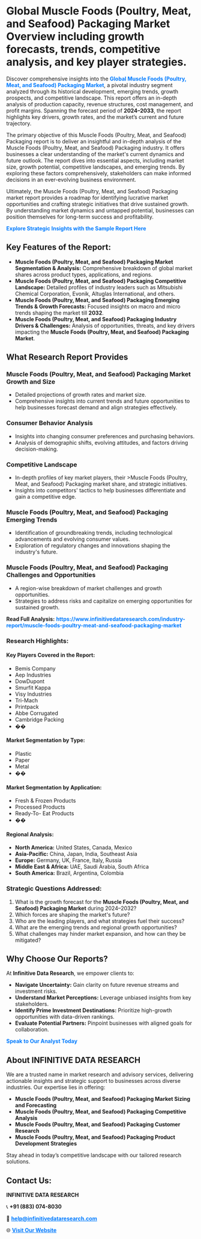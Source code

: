<h1>Global Muscle Foods (Poultry, Meat, and Seafood) Packaging Market Overview including growth forecasts, trends, competitive analysis, and key player strategies.</h1>
<p>
Discover comprehensive insights into the 
<a href="https://www.infinitivedataresearch.com/industry-report/muscle-foods-poultry-meat-and-seafood-packaging-market" rel="dofollow" style="color: #007BFF; text-decoration: none;"><strong>Global Muscle Foods (Poultry, Meat, and Seafood) Packaging Market</strong></a>, a pivotal industry segment analyzed through its historical development, emerging trends, growth prospects, and competitive landscape. This report offers an in-depth analysis of production capacity, revenue structures, cost management, and profit margins. Spanning the forecast period of <strong>2024–2033</strong>, the report highlights key drivers, growth rates, and the market’s current and future trajectory.
</p>
<p>
The primary objective of this Muscle Foods (Poultry, Meat, and Seafood) Packaging report is to deliver an insightful and in-depth analysis of the Muscle Foods (Poultry, Meat, and Seafood) Packaging industry. It offers businesses a clear understanding of the market's current dynamics and future outlook. The report dives into essential aspects, including market size, growth potential, competitive landscapes, and emerging trends. By exploring these factors comprehensively, stakeholders can make informed decisions in an ever-evolving business environment.
</p>
<p>
Ultimately, the Muscle Foods (Poultry, Meat, and Seafood) Packaging market report provides a roadmap for identifying lucrative market opportunities and crafting strategic initiatives that drive sustained growth. By understanding market dynamics and untapped potential, businesses can position themselves for long-term success and profitability.
</p>
<p>
<a href="https://www.infinitivedataresearch.com/request-sample/reportId=109942" style="color: #007BFF; text-decoration: none;"><strong>Explore Strategic Insights with the Sample Report Here</strong></a>
</p>

<h2>Key Features of the Report:</h2>
<ul>
<li><strong>Muscle Foods (Poultry, Meat, and Seafood) Packaging Market Segmentation & Analysis:</strong> Comprehensive breakdown of global market shares across product types, applications, and regions.</li>
<li><strong>Muscle Foods (Poultry, Meat, and Seafood) Packaging Competitive Landscape:</strong> Detailed profiles of industry leaders such as Mitsubishi Chemical Corporation, Evonik, Altuglas International, and others.</li>
<li><strong>Muscle Foods (Poultry, Meat, and Seafood) Packaging Emerging Trends & Growth Forecasts:</strong> Focused insights on macro and micro trends shaping the market till <strong>2032</strong>.</li>
<li><strong>Muscle Foods (Poultry, Meat, and Seafood) Packaging Industry Drivers & Challenges:</strong> Analysis of opportunities, threats, and key drivers impacting the <strong>Muscle Foods (Poultry, Meat, and Seafood) Packaging Market</strong>.</li>
</ul>

<h2>What Research Report Provides</h2>
<h3>Muscle Foods (Poultry, Meat, and Seafood) Packaging Market Growth and Size</h3>
<ul>
<li>Detailed projections of growth rates and market size.</li>
<li>Comprehensive insights into current trends and future opportunities to help businesses forecast demand and align strategies effectively.</li>
</ul>

<h3>Consumer Behavior Analysis</h3>
<ul>
<li>Insights into changing consumer preferences and purchasing behaviors.</li>
<li>Analysis of demographic shifts, evolving attitudes, and factors driving decision-making.</li>
</ul>

<h3>Competitive Landscape</h3>
<ul>
<li>In-depth profiles of key market players, their >Muscle Foods (Poultry, Meat, and Seafood) Packaging market share, and strategic initiatives.</li>
<li>Insights into competitors' tactics to help businesses differentiate and gain a competitive edge.</li>
</ul>

<h3>Muscle Foods (Poultry, Meat, and Seafood) Packaging Emerging Trends</h3>
<ul>
<li>Identification of groundbreaking trends, including technological advancements and evolving consumer values.</li>
<li>Exploration of regulatory changes and innovations shaping the industry's future.</li>
</ul>

<h3>Muscle Foods (Poultry, Meat, and Seafood) Packaging Challenges and Opportunities</h3>
<ul>
<li>A region-wise breakdown of market challenges and growth opportunities.</li>
<li>Strategies to address risks and capitalize on emerging opportunities for sustained growth.</li>
</ul>
<p><strong>Read Full Analysis:</strong> <a href="https://www.infinitivedataresearch.com/industry-report/muscle-foods-poultry-meat-and-seafood-packaging-market" rel="dofollow" style="color: #007BFF; text-decoration: none;"><strong>https://www.infinitivedataresearch.com/industry-report/muscle-foods-poultry-meat-and-seafood-packaging-market</strong></a></p>
<h3>Research Highlights:</h3>
<h4>Key Players Covered in the Report:</h4>
<ul><li>Bemis Company</li><li>Aep Industries</li><li>DowDupont</li><li>Smurfit Kappa</li><li>Visy Industries</li><li>Tri-Mach</li><li>Printpack</li><li>Abbe Corrugated</li><li>Cambridge Packing</li><li>��</li></ul>
<h4>Market Segmentation by Type:</h4>
<ul><li>Plastic</li><li>Paper</li><li>Metal</li><li>��</li></ul>
<h4>Market Segmentation by Application:</h4>
<ul><li>Fresh &amp; Frozen Products</li><li>Processed Products</li><li>Ready-To- Eat Products</li><li>��</li></ul>

<h4>Regional Analysis:</h4>
<ul>
<li><strong>North America:</strong> United States, Canada, Mexico</li>
<li><strong>Asia-Pacific:</strong> China, Japan, India, Southeast Asia</li>
<li><strong>Europe:</strong> Germany, UK, France, Italy, Russia</li>
<li><strong>Middle East & Africa:</strong> UAE, Saudi Arabia, South Africa</li>
<li><strong>South America:</strong> Brazil, Argentina, Colombia</li>
</ul>

<h3>Strategic Questions Addressed:</h3>
<ol>
<li>What is the growth forecast for the <strong>Muscle Foods (Poultry, Meat, and Seafood) Packaging Market</strong> during 2024–2032?</li>
<li>Which forces are shaping the market's future?</li>
<li>Who are the leading players, and what strategies fuel their success?</li>
<li>What are the emerging trends and regional growth opportunities?</li>
<li>What challenges may hinder market expansion, and how can they be mitigated?</li>
</ol>

<h2>Why Choose Our Reports?</h2>
<p>At <strong>Infinitive Data Research</strong>, we empower clients to:</p>
<ul>
<li><strong>Navigate Uncertainty:</strong> Gain clarity on future revenue streams and investment risks.</li>
<li><strong>Understand Market Perceptions:</strong> Leverage unbiased insights from key stakeholders.</li>
<li><strong>Identify Prime Investment Destinations:</strong> Prioritize high-growth opportunities with data-driven rankings.</li>
<li><strong>Evaluate Potential Partners:</strong> Pinpoint businesses with aligned goals for collaboration.</li>
</ul>
<p><a href="https://www.infinitivedataresearch.com/industry-report/muscle-foods-poultry-meat-and-seafood-packaging-market" rel="dofollow" style="color: #007BFF; text-decoration: none;"><strong>Speak to Our Analyst Today</strong></a></p>

<h2>About INFINITIVE DATA RESEARCH</h2>
<p>We are a trusted name in market research and advisory services, delivering actionable insights and strategic support to businesses across diverse industries. Our expertise lies in offering:</p>
<ul>
<li><strong>Muscle Foods (Poultry, Meat, and Seafood) Packaging Market Sizing and Forecasting</strong></li>
<li><strong>Muscle Foods (Poultry, Meat, and Seafood) Packaging Competitive Analysis</strong></li>
<li><strong>Muscle Foods (Poultry, Meat, and Seafood) Packaging Customer Research</strong></li>
<li><strong>Muscle Foods (Poultry, Meat, and Seafood) Packaging Product Development Strategies</strong></li>
</ul>
<p>Stay ahead in today’s competitive landscape with our tailored research solutions.</p>

<h2>Contact Us:</h2>
<p><strong>INFINITIVE DATA RESEARCH</strong></p>
<p>📞 <strong>+91 (883) 074-8030</strong></p>
<p>📧 <strong><a href="mailto:help@infinitivedataresearch.com" style="color: #007BFF;">help@infinitivedataresearch.com</a></strong></p>
<p>🌐 <strong><a href="https://www.infinitivedataresearch.com" rel="dofollow" style="color: #007BFF;">Visit Our Website</a></strong></p>